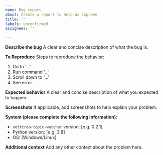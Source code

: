 ```yaml
---
name: Bug report
about: Create a report to help us improve
title: ''
labels: unconfirmed
assignees: ''

---
```


**Describe the bug**
A clear and concise description of what the bug is.

**To Reproduce**
Steps to reproduce the behavior:

1. Go to '...'
2. Run command '...'
3. Scroll down to '...'
4. See error

**Expected behavior**
A clear and concise description of what you expected to happen.

**Screenshots**
If applicable, add screenshots to help explain your problem.

**System (please complete the following information):**

- `volttron-topic-watcher` version: [e.g. 0.2.1]
- Python version: [e.g. 3.8]
- OS: [Windows/Linux]

**Additional context**
Add any other context about the problem here.
